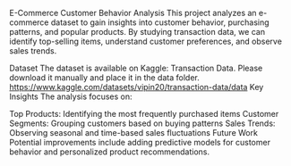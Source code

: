 E-Commerce Customer Behavior Analysis
This project analyzes an e-commerce dataset to gain insights into customer behavior, purchasing patterns, and popular products. By studying transaction data, we can identify top-selling items, understand customer preferences, and observe sales trends.

Dataset
The dataset is available on Kaggle: Transaction Data. Please download it manually and place it in the data folder.
https://www.kaggle.com/datasets/vipin20/transaction-data/data
Key Insights
The analysis focuses on:

Top Products: Identifying the most frequently purchased items
Customer Segments: Grouping customers based on buying patterns
Sales Trends: Observing seasonal and time-based sales fluctuations
Future Work
Potential improvements include adding predictive models for customer behavior and personalized product recommendations.